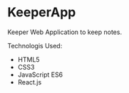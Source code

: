 # KeeperApp
Keeper Web Application to keep notes.

Technologis Used:
* HTML5
* CSS3
* JavaScript ES6
* React.js
